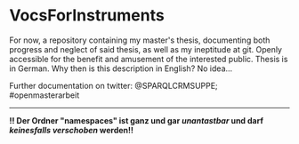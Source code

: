 # VocsForInstruments
For now, a repository containing my master's thesis, documenting both progress and neglect of said thesis, as well as my ineptitude at git. Openly accessible for the benefit and amusement of the interested public. Thesis is in German. Why then is this description in English? No idea...

Further documentation on twitter: \@SPARQLCRMSUPPE; \#openmasterarbeit

---

**!! Der Ordner "namespaces" ist ganz und gar _unantastbar_ und darf _keinesfalls verschoben_ werden!!**

